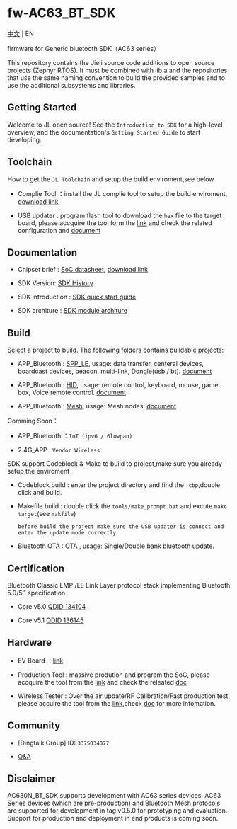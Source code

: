 # fw-AC63_BT_SDK

[中文](./README.md) | EN

firmware for Generic bluetooth SDK（AC63 series）

This repository contains the Jieli source code additions to open
source projects (Zephyr RTOS).
It must be combined with lib.a and the repositories that use the same
naming convention to build the provided samples and to use the additional
subsystems and libraries.

Getting Started
------------

Welcome to JL open source! See the `Introduction to SDK` for a high-level overview,
and the documentation's `Getting Started Guide` to start developing.


Toolchain
------------

How to get the `JL Toolchain` and setup the build enviroment,see below

* Complie Tool ：install the JL complie tool to setup the build enviroment, [download link](https://doc.zh-jieli.com/Tools/zh-cn/dev_tools/dev_env/index.html) 

* USB updater : program flash tool to download the `hex` file to the target board, please accquire the tool form the [link](https://item.taobao.com/item.htm?spm=a1z10.1-c-s.w4004-22883854875.5.504d246bXKwyeH&id=620295020803) and check the related configuration and [document](https://doc.zh-jieli.com/AC63/zh-cn/master/getting_started/project_download/INI_config.html)


Documentation
------------

* Chipset brief : [SoC datasheet](https://doc.zh-jieli.com/vue/#/docs/ac63), [download link](./doc/datasheet)

* SDK Version: [SDK History](https://doc.zh-jieli.com/AC63/zh-cn/master/other/version/index.html)

* SDK introduction : [SDK quick start guide](https://doc.zh-jieli.com/AC63/zh-cn/master/index.html)

* SDK architure : [SDK module architure ](./doc/architure)

Build
-------------
Select a project to build. The following folders contains buildable projects:

* APP_Bluetooth : [SPP_LE](./apps/spp_and_le), usage: data transfer, centeral devices, boardcast devices, beacon, multi-link, Dongle(usb / bt). [document](https://doc.zh-jieli.com/AC63/zh-cn/master/module_demo/spple/index.html)

* APP_Bluetooth : [HID](./apps/hid), usage: remote control, keyboard, mouse, game box, Voice remote control. [document](https://doc.zh-jieli.com/AC63/zh-cn/master/module_demo/hid/index.html)

* APP_Bluetooth : [Mesh](./apps/mesh), usage: Mesh nodes. [document](https://doc.zh-jieli.com/AC63/zh-cn/master/module_demo/mesh/index.html)

Comming Soon：

* APP_Bluetooth ：`IoT (ipv6 / 6lowpan)`

* 2.4G_APP : `Vendor Wireless`

SDK support Codeblock & Make to build to project,make sure you already setup the enviroment

* Codeblock build : enter the project directory and find the `.cbp`,double click and build.

* Makefile build : double click the `tools/make_prompt.bat` and excute `make target`(see `makfile`)

  `before build the project make sure the USB updater is connect and enter the update mode correctly`

* Bluetooth OTA : [OTA](https://doc.zh-jieli.com/AC63/zh-cn/master/module_demo/ota/index.html) , usage: Single/Double bank bluetooth update.

Certification
-------------

Bluetooth Classic LMP /LE Link Layer protocol stack implementing Bluetooth 5.0/5.1 specification

* Core v5.0 [QDID 134104](https://launchstudio.bluetooth.com/ListingDetails/88799)

* Core v5.1 [QDID 136145](https://launchstudio.bluetooth.com/ListingDetails/91371)


Hardware
-------------

* EV Board ：[link](https://shop321455197.taobao.com/?spm=a230r.7195193.1997079397.2.2a6d391d3n5udo)

* Production Tool : massive prodution and program the SoC, please accquire the tool from the [link](https://item.taobao.com/item.htm?spm=a1z10.1-c-s.w4004-22883854875.8.504d246bXKwyeH&id=620941819219) and check the releated [doc](./doc/stuff/烧写器使用说明文档.pdf)

* Wireless Tester : Over the air update/RF Calibration/Fast production test, please accuire the tool from the [link](https://item.taobao.com/item.htm?spm=a1z10.1-c-s.w4004-22883854875.10.504d246bXKwyeH&id=620942507511),check [doc](https://doc.zh-jieli.com/Tools/zh-cn/mass_prod_tools/testbox_1tuo2/index.html) for more infomation.


Community
--------------

* [Dingtalk Group] ID: `3375034077`

* [Q&A](./doc/FAQ)

Disclaimer
------------

AC630N_BT_SDK supports development with AC63 series devices.
AC63 Series devices (which are pre-production) and Bluetooth Mesh protocols are supported for development in tag v0.5.0 for prototyping and evaluation.
Support for production and deployment in end products is coming soon.
